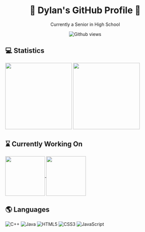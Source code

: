 <h1 align="center"> 👋 Dylan's GitHub Profile 👋 </h1>
<p align="center">Currently a Senior in High School</p>

<div align="center">

![Github views](https://komarev.com/ghpvc/?username=DylanBT928&style=flat-square&color=brightgreen)

</div>

## 💻 Statistics
<div>
    <img height="210" src="https://github-readme-stats-dylans-projects-9d894771.vercel.app/api?username=DylanBT928&theme=gotham&show_icons=true&include_all_commits=true"/>
    <img height="210" src="https://github-readme-stats.vercel.app/api/top-langs/?username=DylanBT928&layout=compact&theme=gotham&langs_count=8&size_weight=0.5&count_weight=0.5"/>
</div>

## ⌛ Currently Working On

<a href="https://github.com/DylanBT928/RetroFPS">
    <img align="center" height="125" src="https://github-readme-stats.vercel.app/api/pin/?username=DylanBT928&repo=RetroFPS&theme=gotham" />
</a>
<a href="https://github.com/DylanBT928/sorting-visualizer">
    <img align="center" height="125" src="https://github-readme-stats.vercel.app/api/pin/?username=DylanBT928&repo=sorting-visualizer&theme=gotham" />
</a>

## 🌎 Languages
![C++](https://img.shields.io/badge/c++-%2300599C.svg?style=for-the-badge&logo=c%2B%2B&logoColor=white)
![Java](https://img.shields.io/badge/java-%23ED8B00.svg?style=for-the-badge&logo=openjdk&logoColor=white)
![HTML5](https://img.shields.io/badge/html5-%23E34F26.svg?style=for-the-badge&logo=html5&logoColor=white)
![CSS3](https://img.shields.io/badge/css3-%231572B6.svg?style=for-the-badge&logo=css3&logoColor=white)
![JavaScript](https://img.shields.io/badge/javascript-%23323330.svg?style=for-the-badge&logo=javascript&logoColor=%23F7DF1E)

<!-- badges from https://github.com/Ileriayo/markdown-badges -->
